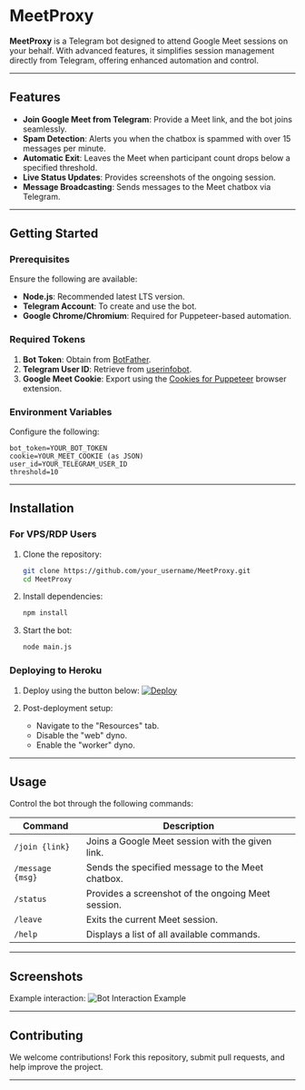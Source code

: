 # MeetProxy

**MeetProxy** is a Telegram bot designed to attend Google Meet sessions on your behalf. With advanced features, it simplifies session management directly from Telegram, offering enhanced automation and control.

---

## Features

- **Join Google Meet from Telegram**: Provide a Meet link, and the bot joins seamlessly.
- **Spam Detection**: Alerts you when the chatbox is spammed with over 15 messages per minute.
- **Automatic Exit**: Leaves the Meet when participant count drops below a specified threshold.
- **Live Status Updates**: Provides screenshots of the ongoing session.
- **Message Broadcasting**: Sends messages to the Meet chatbox via Telegram.

---

## Getting Started

### Prerequisites

Ensure the following are available:

- **Node.js**: Recommended latest LTS version.
- **Telegram Account**: To create and use the bot.
- **Google Chrome/Chromium**: Required for Puppeteer-based automation.

### Required Tokens

1. **Bot Token**: Obtain from [BotFather](https://telegram.me/BotFather).
2. **Telegram User ID**: Retrieve from [userinfobot](https://telegram.me/userinfobot).
3. **Google Meet Cookie**: Export using the [Cookies for Puppeteer](https://chrome.google.com/webstore/detail/%E3%82%AF%E3%83%83%E3%82%AD%E3%83%BCjson%E3%83%95%E3%82%A1%E3%82%A4%E3%83%AB%E5%87%BA%E5%8A%9B-for-puppet/nmckokihipjgplolmcmjakknndddifde) browser extension.

### Environment Variables

Configure the following:

```env
bot_token=YOUR_BOT_TOKEN
cookie=YOUR_MEET_COOKIE (as JSON)
user_id=YOUR_TELEGRAM_USER_ID
threshold=10
```

---

## Installation

### For VPS/RDP Users

1. Clone the repository:
   ```bash
   git clone https://github.com/your_username/MeetProxy.git
   cd MeetProxy
   ```
2. Install dependencies:
   ```bash
   npm install
   ```
3. Start the bot:
   ```bash
   node main.js
   ```

### Deploying to Heroku

1. Deploy using the button below:
   [![Deploy](https://www.herokucdn.com/deploy/button.svg)](https://heroku.com/deploy?template=https://github.com/your_username/MeetProxy)

2. Post-deployment setup:
   - Navigate to the "Resources" tab.
   - Disable the "web" dyno.
   - Enable the "worker" dyno.

---

## Usage

Control the bot through the following commands:

| Command          | Description                                          |
|------------------|------------------------------------------------------|
| `/join {link}`   | Joins a Google Meet session with the given link.     |
| `/message {msg}` | Sends the specified message to the Meet chatbox.     |
| `/status`        | Provides a screenshot of the ongoing Meet session.   |
| `/leave`         | Exits the current Meet session.                      |
| `/help`          | Displays a list of all available commands.           |

---

## Screenshots

Example interaction:
![Bot Interaction Example](https://user-images.githubusercontent.com/67633271/159228071-af14ac62-b867-4271-83c8-1a075bf2bab7.png)

---

## Contributing

We welcome contributions! Fork this repository, submit pull requests, and help improve the project.

---


